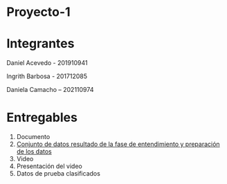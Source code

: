 # Proyecto-1

# Integrantes

Daniel Acevedo - 201910941 

Ingrith Barbosa - 201712085 

Daniela Camacho – 202110974 

# Entregables

1. Documento
2. [Conjunto de datos resultado de la fase de entendimiento y preparación de los datos](https://github.com/dcamachom/Proyecto-1/blob/main/entregables/datosPreparados.csv)
3. Video
4. Presentación del video
5. Datos de prueba clasificados
